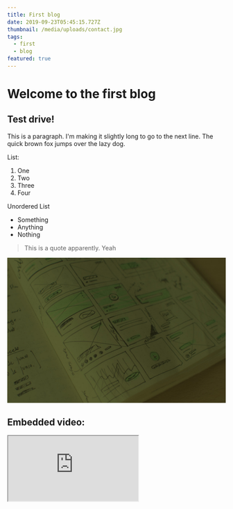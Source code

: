 ```yaml
---
title: First blog
date: 2019-09-23T05:45:15.727Z
thumbnail: /media/uploads/contact.jpg
tags:
  - first
  - blog
featured: true
---
```

# Welcome to the first blog

## Test drive!

This is a paragraph. I'm making it slightly long to go to the next line. The quick brown fox jumps over the lazy dog.

List:

1. One
2. Two
3. Three
4. Four

Unordered List

* Something
* Anything
* Nothing

> This is a quote apparently. Yeah

![Sample image](/media/uploads/bg.jpg "Wokay")

## Embedded video:

<iframe src="https://www.youtube.com/embed/tgbNymZ7vqY">

</iframe>
